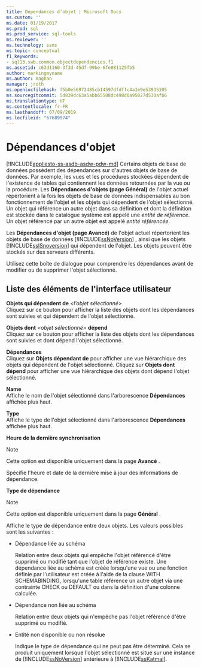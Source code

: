 ```yaml
---
title: Dépendances d’objet | Microsoft Docs
ms.custom: ''
ms.date: 01/19/2017
ms.prod: sql
ms.prod_service: sql-tools
ms.reviewer: ''
ms.technology: ssms
ms.topic: conceptual
f1_keywords:
- sql13.swb.common.objectdependencies.f1
ms.assetid: c63d1160-3f3d-45df-99be-6fe081125fb5
author: markingmyname
ms.author: maghan
manager: jroth
ms.openlocfilehash: f5b0e56972485cb14597dfdffc4a1e9e53935105
ms.sourcegitcommit: 5d839dc63a5abb65508dc498d0a95027d530afb6
ms.translationtype: HT
ms.contentlocale: fr-FR
ms.lasthandoff: 07/09/2019
ms.locfileid: "67689974"
---
```

# <a name="object-dependencies"></a>Dépendances d'objet
[!INCLUDE[appliesto-ss-asdb-asdw-pdw-md](../../includes/appliesto-ss-asdb-asdw-pdw-md.md)]
Certains objets de base de données possèdent des dépendances sur d'autres objets de base de données. Par exemple, les vues et les procédures stockées dépendent de l'existence de tables qui contiennent les données retournées par la vue ou la procédure. Les **Dépendances d'objets (page Général)** de l'objet actuel répertorient à la fois les objets de base de données indispensables au bon fonctionnement de l'objet et les objets qui dépendent de l'objet sélectionné. Un objet qui référence un autre objet dans sa définition et dont la définition est stockée dans le catalogue système est appelé une *entité de référence*. Un objet référencé par un autre objet est appelé *entité référencée*.  
  
Les **Dépendances d'objet (page Avancé)** de l'objet actuel répertorient les objets de base de données [!INCLUDE[ssNoVersion](../../includes/ssnoversion-md.md)] , ainsi que les objets [!INCLUDE[ssISnoversion](../../includes/ssisnoversion-md.md)] qui dépendent de l'objet. Les objets peuvent être stockés sur des serveurs différents.  
  
Utilisez cette boîte de dialogue pour comprendre les dépendances avant de modifier ou de supprimer l'objet sélectionné.  
  
## <a name="uielement-list"></a>Liste des éléments de l'interface utilisateur  
**Objets qui dépendent de** _\<l’objet sélectionné>_  
Cliquez sur ce bouton pour afficher la liste des objets dont les dépendances sont suivies et qui dépendent de l'objet sélectionné.  
  
**Objets dont**  _\<objet sélectionné>_ **dépend**  
Cliquez sur ce bouton pour afficher la liste des objets dont les dépendances sont suivies et dont dépend l'objet sélectionné.  
  
**Dépendances**  
Cliquez sur **Objets dépendant de** *<selected object>* pour afficher une vue hiérarchique des objets qui dépendent de l'objet sélectionné. Cliquez sur **Objets dont** *<selected object>* **dépend** pour afficher une vue hiérarchique des objets dont dépend l'objet sélectionné.  
  
**Name**  
Affiche le nom de l'objet sélectionné dans l'arborescence **Dépendances** affichée plus haut.  
  
**Type**  
Affiche le type de l'objet sélectionné dans l'arborescence **Dépendances** affichée plus haut.  
  
**Heure de la dernière synchronisation**  
> [!NOTE]  
> Cette option est disponible uniquement dans la page **Avancé** .  
  
Spécifie l'heure et date de la dernière mise à jour des informations de dépendance.  
  
**Type de dépendance**  
> [!NOTE]  
> Cette option est disponible uniquement dans la page **Général** .  
  
Affiche le type de dépendance entre deux objets. Les valeurs possibles sont les suivantes :  
  
-   Dépendance liée au schéma  
  
    Relation entre deux objets qui empêche l'objet référencé d'être supprimé ou modifié tant que l'objet de référence existe. Une dépendance liée au schéma est créée lorsqu'une vue ou une fonction définie par l'utilisateur est créée à l'aide de la clause WITH SCHEMABINDING, lorsqu'une table référence un autre objet via une contrainte CHECK ou DEFAULT ou dans la définition d'une colonne calculée.  
  
-   Dépendance non liée au schéma  
  
    Relation entre deux objets qui n'empêche pas l'objet référencé d'être supprimé ou modifié.  
  
-   Entité non disponible ou non résolue  
  
    Indique le type de dépendance qui ne peut pas être déterminé. Cela se produit uniquement lorsque l'objet sélectionné est situé sur une instance de [!INCLUDE[ssNoVersion](../../includes/ssnoversion-md.md)] antérieure à [!INCLUDE[ssKatmai](../../includes/sskatmai_md.md)].  
  
